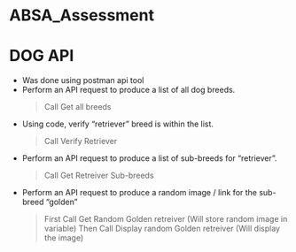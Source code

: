 # ABSA_Assessment

DOG API
=======
- Was done using postman api tool
- Perform an API request to produce a list of all dog breeds.
  >  Call Get all breeds
- Using code, verify “retriever” breed is within the list.
  >  Call Verify Retriever
- Perform an API request to produce a list of sub-breeds for “retriever”.
  >  Call Get Retreiver Sub-breeds
- Perform an API request to produce a random image / link for the sub-breed “golden”
  >  First Call Get Random Golden retreiver (Will store random image in variable)
  >  Then Call Display random Golden retreiver (Will display the image)
